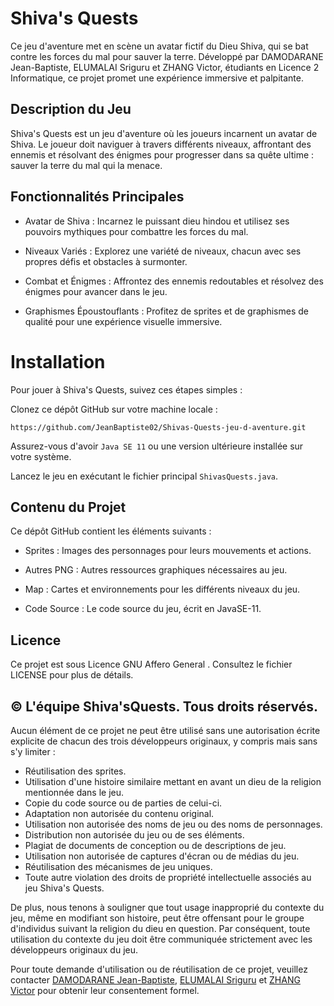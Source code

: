 
# Shiva's Quests
Ce jeu d'aventure met en scène un avatar fictif du Dieu Shiva, qui se bat contre les forces du mal pour sauver la terre. 
Développé par DAMODARANE Jean-Baptiste, ELUMALAI Sriguru et ZHANG Victor, étudiants en Licence 2 Informatique, ce projet promet une expérience immersive et palpitante.

## Description du Jeu
Shiva's Quests est un jeu d'aventure où les joueurs incarnent un avatar de Shiva. Le joueur doit naviguer à travers différents niveaux, affrontant des ennemis et résolvant des énigmes pour progresser dans sa quête ultime : sauver la terre du mal qui la menace.

## Fonctionnalités Principales
- Avatar de Shiva : Incarnez le puissant dieu hindou et utilisez ses pouvoirs mythiques pour combattre les forces du mal.

- Niveaux Variés : Explorez une variété de niveaux, chacun avec ses propres défis et obstacles à surmonter.

- Combat et Énigmes : Affrontez des ennemis redoutables et résolvez des énigmes pour avancer dans le jeu.

- Graphismes Époustouflants : Profitez de sprites et de graphismes de qualité pour une expérience visuelle immersive.

# Installation
Pour jouer à Shiva's Quests, suivez ces étapes simples :

Clonez ce dépôt GitHub sur votre machine locale :
```
https://github.com/JeanBaptiste02/Shivas-Quests-jeu-d-aventure.git
```

Assurez-vous d'avoir ```Java SE 11``` ou une version ultérieure installée sur votre système.

Lancez le jeu en exécutant le fichier principal ```ShivasQuests.java```.

## Contenu du Projet
Ce dépôt GitHub contient les éléments suivants :

- Sprites : Images des personnages pour leurs mouvements et actions.

- Autres PNG : Autres ressources graphiques nécessaires au jeu.

- Map : Cartes et environnements pour les différents niveaux du jeu.

- Code Source : Le code source du jeu, écrit en JavaSE-11.

## Licence
Ce projet est sous Licence GNU Affero General . Consultez le fichier LICENSE pour plus de détails.

## © L'équipe Shiva'sQuests. Tous droits réservés.

Aucun élément de ce projet ne peut être utilisé sans une autorisation écrite explicite de chacun des trois développeurs originaux, y compris mais sans s'y limiter :
- Réutilisation des sprites.
- Utilisation d'une histoire similaire mettant en avant un dieu de la religion mentionnée dans le jeu.
- Copie du code source ou de parties de celui-ci.
- Adaptation non autorisée du contenu original.
- Utilisation non autorisée des noms de jeu ou des noms de personnages.
- Distribution non autorisée du jeu ou de ses éléments.
- Plagiat de documents de conception ou de descriptions de jeu.
- Utilisation non autorisée de captures d'écran ou de médias du jeu.
- Réutilisation des mécanismes de jeu uniques.
- Toute autre violation des droits de propriété intellectuelle associés au jeu Shiva's Quests.


De plus, nous tenons à souligner que tout usage inapproprié du contexte du jeu, même en modifiant son histoire, peut être offensant pour le groupe d'individus suivant la religion du dieu en question. Par conséquent, toute utilisation du contexte du jeu doit être communiquée strictement avec les développeurs originaux du jeu.

Pour toute demande d'utilisation ou de réutilisation de ce projet, veuillez contacter [DAMODARANE Jean-Baptiste](https://github.com/JeanBaptiste02), [ELUMALAI Sriguru](https://github.com/Sriguru95) et [ZHANG Victor](https://github.com/Seed4616) pour obtenir leur consentement formel.
